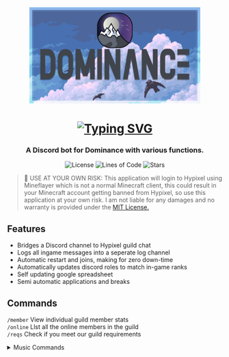 <br />
<p align="center">
  <a href="https://dominance.cf/discord">
    <img src="https://raw.githubusercontent.com/BridgeSenseDev/Dominance-Link/main/.github/assets/img/Dominance Banner.png" alt="Dominance" width="400" height="auto">
  </a>
</p>
  <h1 align="center">
   <a href="https://git.io/typing-svg"><img src="https://readme-typing-svg.herokuapp.com?font=Permanent+Marker&size=40&pause=1000&color=d0d0d0&center=true&vCenter=true&width=435&lines=Dominance+Link" alt="Typing SVG" /></a>
  </h1>
  
<h3 align="center">
  A Discord bot for Dominance with various functions.
  <br />
</h3>

<p align="center">
  <img alt="License" src="https://img.shields.io/github/license/BridgeSenseDev/Dominance-Link?color=lightgray&style=for-the-badge">
  <img alt="Lines of Code" src="https://img.shields.io/tokei/lines/github/BridgeSenseDev/Dominance-Link?color=lightgray&style=for-the-badge">
  <img alt="Stars" src="https://img.shields.io/github/languages/code-size/BridgeSenseDev/Dominance-Link?color=lightgray&style=for-the-badge">
</p>

> 🚨 USE AT YOUR OWN RISK:
> This application will login to Hypixel using Mineflayer which is not a normal Minecraft client, this could result in your Minecraft account getting banned from Hypixel, so use this application at your own risk. I am not liable for any damages and no warranty is provided under the [MIT License.](https://github.com/BridgeSenseDev/Matrix-Link/blob/master/LICENSE)

## Features

- Bridges a Discord channel to Hypixel guild chat
- Logs all ingame messages into a seperate log channel
- Automatic restart and joins, making for zero down-time
- Automatically updates discord roles to match in-game ranks
- Self updating google spreadsheet
- Semi automatic applications and breaks

## Commands

`/member` View individual guild member stats<br>
`/online` Llst all the online members in the guild<br>
`/reqs` Check if you meet our guild requirements

<details>
<summary>Music Commands</summary>
<br>
<code>/play</code> Play a track or playlist by proving a link or search query<br>
<code>/skip</code> Skip the current song<br>
<code>/queue</code> Lists the music queue<br>
<code>/shuffle</code> Shuffle the queue<br>
<code>/repeat</code> Repeat songs in the queue<br>
<code>/clear</code> Clear the queue<br>
</details>
